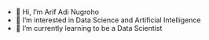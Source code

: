 - 👋 Hi, I’m Arif Adi Nugroho
- 👀 I’m interested in Data Science and Artificial Intelligence
- 🌱 I’m currently learning to be a Data Scientist

<!---
arifadinugroho/arifadinugroho is a ✨ special ✨ repository because its `README.md` (this file) appears on your GitHub profile.
You can click the Preview link to take a look at your changes.
--->
